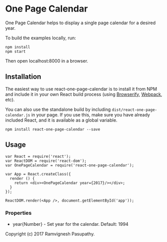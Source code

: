# One Page Calendar

One Page Calendar helps to display a single page calendar for a desired year.

<!-- ## Demo & Examples

Live demo: [RamvigneshPasupathy.github.io/react-one-page-calendar](http://RamvigneshPasupathy.github.io/react-one-page-calendar/) -->

To build the examples locally, run:

```
npm install
npm start
```
Then open localhost:8000 in a browser.

<!-- Then open [`localhost:8000`](http://localhost:8000) in a browser. -->


## Installation

The easiest way to use react-one-page-calendar is to install it from NPM and include it in your own React build process (using [Browserify](http://browserify.org), [Webpack](http://webpack.github.io/), etc).

You can also use the standalone build by including `dist/react-one-page-calendar.js` in your page. If you use this, make sure you have already included React, and it is available as a global variable.

```
npm install react-one-page-calendar --save
```


## Usage

```
var React = require('react');
var ReactDOM = require('react-dom');
var OnePageCalendar = require('react-one-page-calendar');

var App = React.createClass({
  render () {
    return <div><OnePageCalendar year={2017}/></div>;
  }
});

ReactDOM.render(<App />, document.getElementById('app'));
```

### Properties

* year{Number} - Set year for the calendar. Default: 1994

<!-- ### Notes

__ADDITIONAL USAGE NOTES__ -->

<!--
## Development (`src`, `lib` and the build process)

**NOTE:** The source code for the component is in `src`. A transpiled CommonJS version (generated with Babel) is available in `lib` for use with node.js, browserify and webpack. A UMD bundle is also built to `dist`, which can be included without the need for any build system.

To build, watch and serve the examples (which will also watch the component source), run `npm start`. If you just want to watch changes to `src` and rebuild `lib`, run `npm run watch` (this is useful if you are working with `npm link`). -->

<!-- ## License

__PUT LICENSE HERE__ -->


Copyright (c) 2017 Ramvignesh Pasupathy.

